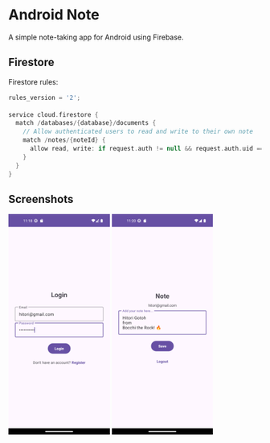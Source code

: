 # Android Note

A simple note-taking app for Android using Firebase.

## Firestore

Firestore rules:

```kotlin
rules_version = '2';

service cloud.firestore {
  match /databases/{database}/documents {    
    // Allow authenticated users to read and write to their own note
    match /notes/{noteId} {
      allow read, write: if request.auth != null && request.auth.uid == noteId;
    }
  }
}
```

## Screenshots

<p float="left">
    <img src="./screenshots/login.png", width="40%">
    <img src="./screenshots/note.png" width="40%">
</p>
